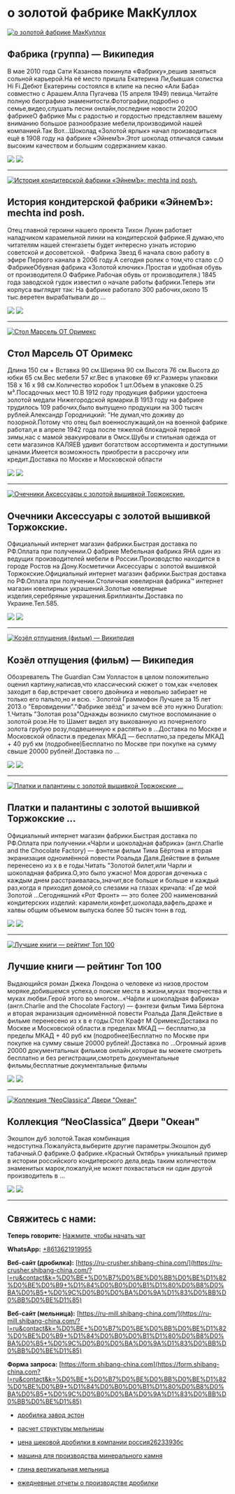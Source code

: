 # о золотой фабрике МакКуллох

<a href="https://swt.shibang-china.com/?l=ru&img&k=%D0%BE+%D0%B7%D0%BE%D0%BB%D0%BE%D1%82%D0%BE%D0%B9+%D1%84%D0%B0%D0%B1%D1%80%D0%B8%D0%BA%D0%B5+%D0%9C%D0%B0%D0%BA%D0%9A%D1%83%D0%BB%D0%BB%D0%BE%D1%85" target="_blank">![о золотой фабрике МакКуллох](http://static.shibang-china.com/all-800x300/588.jpg)</a>

## Фабрика (группа) — Википедия
В мае 2010 года Сати Казанова покинула &#171;Фабрику&#187;,решив заняться сольной карьерой.На её место пришла Екатерина Ли,бывшая солистка Hi Fi.Дебют Екатерины состоялся в клипе на песню &#171;Али Баба&#187; совместно с Арашем.Алла Пугачева (15 апреля 1949) певица.Читайте полную биографию знаменитости.Фотографии,подробно о семье,видео,слушать песни онлайн,последние новости 2020О фабрикеО фабрике Мы с радостью и гордостью представляем вашему вниманию большое разнообразие мебели,производимой нашей компанией.Так Вот…Шоколад &#171;Золотой ярлык&#187; начал производиться ещё в 1908 году на фабрике &#171;ЭйнемЪ&#187;.Этот шоколад отличался самым высоким качеством и большим содержанием какао.


<a href="https://whatsapp.shibangsoft.com/WhatsApp.php" target="_blank" title="WhatsApp">![](http://static.shibang-china.com/icon/whatsapp.png)</a> <a href="https://swt.shibang-china.com/?l=ru&icon&k=%D0%BE+%D0%B7%D0%BE%D0%BB%D0%BE%D1%82%D0%BE%D0%B9+%D1%84%D0%B0%D0%B1%D1%80%D0%B8%D0%BA%D0%B5+%D0%9C%D0%B0%D0%BA%D0%9A%D1%83%D0%BB%D0%BB%D0%BE%D1%85" target="_blank">![](http://static.shibang-china.com/icon/chat-ru.png)</a>

---

<a href="https://swt.shibang-china.com/?l=ru&img&k=%D0%BE+%D0%B7%D0%BE%D0%BB%D0%BE%D1%82%D0%BE%D0%B9+%D1%84%D0%B0%D0%B1%D1%80%D0%B8%D0%BA%D0%B5+%D0%9C%D0%B0%D0%BA%D0%9A%D1%83%D0%BB%D0%BB%D0%BE%D1%85" target="_blank">![История кондитерской фабрики &#171;ЭйнемЪ&#187;: mechta ind posh.](http://static.shibang-china.com/all-800x300/1069.jpg)</a>

## История кондитерской фабрики &#171;ЭйнемЪ&#187;: mechta ind posh.
Отец главной героини нашего проекта Тихон Лукин работает наладчиком карамельной линии на кондитерской фабрике.Я думаю,что читателям нашей стенгазеты будет интересно узнать историю советской и досоветской.&nbsp;&#0183;&#32;Фабрика Звезд 6 начала свою работу в эфире Первого канала в 2006 году.А сегодня ролик о том,что стало с.О ФабрикеОбувная фабрика &#171;Золотой ключик&#187;.Простая и удобная обувь от производителя.О Фабрике.Рабочая обувь от производителя.) 1845 года заводской гудок известил о начале работы фабрики.Теперь эти корпуса выглядят так: На фабрике работало 300 рабочих,около 15 тыс.веретен вырабатывали до …


<a href="https://whatsapp.shibangsoft.com/WhatsApp.php" target="_blank" title="WhatsApp">![](http://static.shibang-china.com/icon/whatsapp.png)</a> <a href="https://swt.shibang-china.com/?l=ru&icon&k=%D0%BE+%D0%B7%D0%BE%D0%BB%D0%BE%D1%82%D0%BE%D0%B9+%D1%84%D0%B0%D0%B1%D1%80%D0%B8%D0%BA%D0%B5+%D0%9C%D0%B0%D0%BA%D0%9A%D1%83%D0%BB%D0%BB%D0%BE%D1%85" target="_blank">![](http://static.shibang-china.com/icon/chat-ru.png)</a>

---

<a href="https://swt.shibang-china.com/?l=ru&img&k=%D0%BE+%D0%B7%D0%BE%D0%BB%D0%BE%D1%82%D0%BE%D0%B9+%D1%84%D0%B0%D0%B1%D1%80%D0%B8%D0%BA%D0%B5+%D0%9C%D0%B0%D0%BA%D0%9A%D1%83%D0%BB%D0%BB%D0%BE%D1%85" target="_blank">![Стол Марсель ОТ Оримекс](http://static.shibang-china.com/all-800x300/488.jpg)</a>

## Стол Марсель ОТ Оримекс
Длина 150 см + Вставка 90 см.Ширина 90 см.Высота 76 см.Высота до юбки 65 см.Вес мебели 57 кг.Вес в упаковке 69 кг.Размеры упаковки 158 х 16 х 98 см.Количество коробок 1 шт.Объем в упаковке 0.25 м&#179;.Посадочных мест 10.В 1912 году продукция фабрики удостоена золотой медали Нижегородской ярмарки.В 1913 году на фабрике трудилось 109 рабочих,было выпущено продукции на 300 тысяч рублей.Александр Городницкий: &quot;Не думал,что доживу до позорной.Потому что отец был военнослужащий,он на военной фабрике работал,и в апреле 1942 года после тяжелой блокадной первой зимы,нас с мамой эвакуировали в Омск.Шубы и стильная одежда от сети магазинов КАЛЯЕВ удивит богатством ассортимента и доступными ценами.Имеется возможность приобрести в рассрочку или кредит.Доставка по Москве и Московской области


<a href="https://whatsapp.shibangsoft.com/WhatsApp.php" target="_blank" title="WhatsApp">![](http://static.shibang-china.com/icon/whatsapp.png)</a> <a href="https://swt.shibang-china.com/?l=ru&icon&k=%D0%BE+%D0%B7%D0%BE%D0%BB%D0%BE%D1%82%D0%BE%D0%B9+%D1%84%D0%B0%D0%B1%D1%80%D0%B8%D0%BA%D0%B5+%D0%9C%D0%B0%D0%BA%D0%9A%D1%83%D0%BB%D0%BB%D0%BE%D1%85" target="_blank">![](http://static.shibang-china.com/icon/chat-ru.png)</a>

---

<a href="https://swt.shibang-china.com/?l=ru&img&k=%D0%BE+%D0%B7%D0%BE%D0%BB%D0%BE%D1%82%D0%BE%D0%B9+%D1%84%D0%B0%D0%B1%D1%80%D0%B8%D0%BA%D0%B5+%D0%9C%D0%B0%D0%BA%D0%9A%D1%83%D0%BB%D0%BB%D0%BE%D1%85" target="_blank">![Очечники Аксессуары с золотой вышивкой Торжокские.](http://static.shibang-china.com/all-800x300/69.jpg)</a>

## Очечники Аксессуары с золотой вышивкой Торжокские.
Официальный интернет магазин фабрики.Быстрая доставка по РФ.Оплата при получении.О фабрике Мебельная фабрика ЯНА один из ведущих производителей мебели в России.Производство находится в городе Ростов на Дону.Косметички Аксессуары с золотой вышивкой Торжокские.Официальный интернет магазин фабрики.Быстрая доставка по РФ.Оплата при получении.Столичная ювелирная фабрика™ интернет магазин ювелирных украшений.Золотые ювелирные изделия,серебряные украшения.Бриллианты.Доставка по Украине.Тел.585.


<a href="https://whatsapp.shibangsoft.com/WhatsApp.php" target="_blank" title="WhatsApp">![](http://static.shibang-china.com/icon/whatsapp.png)</a> <a href="https://swt.shibang-china.com/?l=ru&icon&k=%D0%BE+%D0%B7%D0%BE%D0%BB%D0%BE%D1%82%D0%BE%D0%B9+%D1%84%D0%B0%D0%B1%D1%80%D0%B8%D0%BA%D0%B5+%D0%9C%D0%B0%D0%BA%D0%9A%D1%83%D0%BB%D0%BB%D0%BE%D1%85" target="_blank">![](http://static.shibang-china.com/icon/chat-ru.png)</a>

---

<a href="https://swt.shibang-china.com/?l=ru&img&k=%D0%BE+%D0%B7%D0%BE%D0%BB%D0%BE%D1%82%D0%BE%D0%B9+%D1%84%D0%B0%D0%B1%D1%80%D0%B8%D0%BA%D0%B5+%D0%9C%D0%B0%D0%BA%D0%9A%D1%83%D0%BB%D0%BB%D0%BE%D1%85" target="_blank">![Козёл отпущения (фильм) — Википедия](http://static.shibang-china.com/all-800x300/1003.jpg)</a>

## Козёл отпущения (фильм) — Википедия
Обозреватель The Guardian Сэм Уолластон в целом положительно оценил картину,написав,что классический сюжет о том,как &#171;человек заходит в бар,встречает своего двойника и невольно забирает не только его пальто,но и всю.&nbsp;&#0183;&#32;Золотой Граммофон Лучшее за 15 лет 2013.о &quot;Евровидении&quot;.&quot;Фабрике звёзд&quot; и зачем всё это нужно Duration: 1.Читать &quot;Золотая роза&quot;Однажды возникло смутное воспоминание о золотой розе.Не то Шамет видел эту выкованную из почернелого золота грубую розу,подвешенную к распятью в …Доставка по Москве и Московской области.в пределах МКАД — бесплатно,за пределы МКАД + 40 руб км (подробнее)Бесплатно по Москве при покупке на сумму свыше 20000 рублей!.Доставка по …


<a href="https://whatsapp.shibangsoft.com/WhatsApp.php" target="_blank" title="WhatsApp">![](http://static.shibang-china.com/icon/whatsapp.png)</a> <a href="https://swt.shibang-china.com/?l=ru&icon&k=%D0%BE+%D0%B7%D0%BE%D0%BB%D0%BE%D1%82%D0%BE%D0%B9+%D1%84%D0%B0%D0%B1%D1%80%D0%B8%D0%BA%D0%B5+%D0%9C%D0%B0%D0%BA%D0%9A%D1%83%D0%BB%D0%BB%D0%BE%D1%85" target="_blank">![](http://static.shibang-china.com/icon/chat-ru.png)</a>

---

<a href="https://swt.shibang-china.com/?l=ru&img&k=%D0%BE+%D0%B7%D0%BE%D0%BB%D0%BE%D1%82%D0%BE%D0%B9+%D1%84%D0%B0%D0%B1%D1%80%D0%B8%D0%BA%D0%B5+%D0%9C%D0%B0%D0%BA%D0%9A%D1%83%D0%BB%D0%BB%D0%BE%D1%85" target="_blank">![Платки и палантины с золотой вышивкой Торжокские …](http://static.shibang-china.com/all-800x300/1240.jpg)</a>

## Платки и палантины с золотой вышивкой Торжокские …
Официальный интернет магазин фабрики.Быстрая доставка по РФ.Оплата при получении.&#171;Ча́рли и шокола́дная фа́брика&#187; (англ.Charlie and the Chocolate Factory) — фэнтези фильм Тима Бёртона и вторая экранизация одноимённой повести Роальда Даля.Действие в фильме перенесено из х в е годы.Читать &quot;Золотой билет,или Чарли и шоколадная фабрика.О,это было ужасно! Моя дорогая доченька с каждым днем расстраивалась,значит,все больше и больше и каждый раз,когда я приходил домой,со слезами на глазах кричала: &#171;Где мой Золотой …Сегодняшний &#171;Рот Фронт&#187; — это более 200 наименований кондитерских изделий: карамели,конфет,шоколада,вафель,драже и халвы общим объемом выпуска более 50 тысяч тонн в год.


<a href="https://whatsapp.shibangsoft.com/WhatsApp.php" target="_blank" title="WhatsApp">![](http://static.shibang-china.com/icon/whatsapp.png)</a> <a href="https://swt.shibang-china.com/?l=ru&icon&k=%D0%BE+%D0%B7%D0%BE%D0%BB%D0%BE%D1%82%D0%BE%D0%B9+%D1%84%D0%B0%D0%B1%D1%80%D0%B8%D0%BA%D0%B5+%D0%9C%D0%B0%D0%BA%D0%9A%D1%83%D0%BB%D0%BB%D0%BE%D1%85" target="_blank">![](http://static.shibang-china.com/icon/chat-ru.png)</a>

---

<a href="https://swt.shibang-china.com/?l=ru&img&k=%D0%BE+%D0%B7%D0%BE%D0%BB%D0%BE%D1%82%D0%BE%D0%B9+%D1%84%D0%B0%D0%B1%D1%80%D0%B8%D0%BA%D0%B5+%D0%9C%D0%B0%D0%BA%D0%9A%D1%83%D0%BB%D0%BB%D0%BE%D1%85" target="_blank">![Лучшие книги — рейтинг Топ 100](http://static.shibang-china.com/all-800x300/506.jpg)</a>

## Лучшие книги — рейтинг Топ 100
Выдающийся роман Джека Лондона о человеке из низов,простом моряке,добившемся успеха,о поиске места в жизни,муках творчества и муках любви.Герой этого во многом…&#171;Ча́рли и шокола́дная фа́брика&#187; (англ.Charlie and the Chocolate Factory) — фэнтези фильм Тима Бёртона и вторая экранизация одноимённой повести Роальда Даля.Действие в фильме перенесено из х в е годы.Стол Крафт М ОримексДоставка по Москве и Московской области.в пределах МКАД — бесплатно,за пределы МКАД + 40 руб км (подробнее)Бесплатно по Москве при покупке на сумму свыше 20000 рублей!.Доставка по …Огромный архив 20000 документальных фильмов онлайн,которые вы можете смотреть бесплатно и без регистрации,смотреть документальные фильмы,бесплатные документальные фильмы


<a href="https://whatsapp.shibangsoft.com/WhatsApp.php" target="_blank" title="WhatsApp">![](http://static.shibang-china.com/icon/whatsapp.png)</a> <a href="https://swt.shibang-china.com/?l=ru&icon&k=%D0%BE+%D0%B7%D0%BE%D0%BB%D0%BE%D1%82%D0%BE%D0%B9+%D1%84%D0%B0%D0%B1%D1%80%D0%B8%D0%BA%D0%B5+%D0%9C%D0%B0%D0%BA%D0%9A%D1%83%D0%BB%D0%BB%D0%BE%D1%85" target="_blank">![](http://static.shibang-china.com/icon/chat-ru.png)</a>

---

<a href="https://swt.shibang-china.com/?l=ru&img&k=%D0%BE+%D0%B7%D0%BE%D0%BB%D0%BE%D1%82%D0%BE%D0%B9+%D1%84%D0%B0%D0%B1%D1%80%D0%B8%D0%BA%D0%B5+%D0%9C%D0%B0%D0%BA%D0%9A%D1%83%D0%BB%D0%BB%D0%BE%D1%85" target="_blank">![Коллекция “NeoClassica” Двери &quot;Океан&quot;](http://static.shibang-china.com/all-800x300/1205.jpg)</a>

## Коллекция “NeoClassica” Двери &quot;Океан&quot;
Экошпон дуб золотой.Такая комбинация недоступна.Пожалуйста,выберите другие параметры.Экошпон дуб табачный.О фабрике.О фабрике.&#171;Красный Октябрь&#187; уникальный пример в истории российского кондитерского дела,ведь таким количеством знаменитых марок,пожалуй,не может похвастаться ни один другой производитель в …

<a href="https://whatsapp.shibangsoft.com/WhatsApp.php" target="_blank" title="WhatsApp">![](http://static.shibang-china.com/icon/whatsapp.png)</a> <a href="https://swt.shibang-china.com/?l=ru&icon&k=%D0%BE+%D0%B7%D0%BE%D0%BB%D0%BE%D1%82%D0%BE%D0%B9+%D1%84%D0%B0%D0%B1%D1%80%D0%B8%D0%BA%D0%B5+%D0%9C%D0%B0%D0%BA%D0%9A%D1%83%D0%BB%D0%BB%D0%BE%D1%85" target="_blank">![](http://static.shibang-china.com/icon/chat-ru.png)</a>

---
## Свяжитесь с нами:

**Теперь говорите:** [Нажмите, чтобы начать чат](https://swt.shibang-china.com?l=ru&contact&k=%D0%BE+%D0%B7%D0%BE%D0%BB%D0%BE%D1%82%D0%BE%D0%B9+%D1%84%D0%B0%D0%B1%D1%80%D0%B8%D0%BA%D0%B5+%D0%9C%D0%B0%D0%BA%D0%9A%D1%83%D0%BB%D0%BB%D0%BE%D1%85)

**WhatsApp:**  [+8613621919955](https://whatsapp.shibangsoft.com/WhatsApp.php)

**Веб-сайт (дробилка):** [https://ru-crusher.shibang-china.com/](https://ru-crusher.shibang-china.com/?l=ru&contact&k=%D0%BE+%D0%B7%D0%BE%D0%BB%D0%BE%D1%82%D0%BE%D0%B9+%D1%84%D0%B0%D0%B1%D1%80%D0%B8%D0%BA%D0%B5+%D0%9C%D0%B0%D0%BA%D0%9A%D1%83%D0%BB%D0%BB%D0%BE%D1%85)

**Веб-сайт (мельница):** [https://ru-mill.shibang-china.com/](https://ru-mill.shibang-china.com/?l=ru&contact&k=%D0%BE+%D0%B7%D0%BE%D0%BB%D0%BE%D1%82%D0%BE%D0%B9+%D1%84%D0%B0%D0%B1%D1%80%D0%B8%D0%BA%D0%B5+%D0%9C%D0%B0%D0%BA%D0%9A%D1%83%D0%BB%D0%BB%D0%BE%D1%85)

**Форма запроса:** [https://form.shibang-china.com](https://form.shibang-china.com?l=ru&contact&k=%D0%BE+%D0%B7%D0%BE%D0%BB%D0%BE%D1%82%D0%BE%D0%B9+%D1%84%D0%B0%D0%B1%D1%80%D0%B8%D0%BA%D0%B5+%D0%9C%D0%B0%D0%BA%D0%9A%D1%83%D0%BB%D0%BB%D0%BE%D1%85)

* [дробилка завод эстон](../133/%D0%B4%D1%80%D0%BE%D0%B1%D0%B8%D0%BB%D0%BA%D0%B0%20%D0%B7%D0%B0%D0%B2%D0%BE%D0%B4%20%D1%8D%D1%81%D1%82%D0%BE%D0%BD.md)

* [расчет структуры мельницы](../132/%D1%80%D0%B0%D1%81%D1%87%D0%B5%D1%82%20%D1%81%D1%82%D1%80%D1%83%D0%BA%D1%82%D1%83%D1%80%D1%8B%20%D0%BC%D0%B5%D0%BB%D1%8C%D0%BD%D0%B8%D1%86%D1%8B.md)

* [цена щековой дробилки в компании россия2623393бс](../131/%D1%86%D0%B5%D0%BD%D0%B0%20%D1%89%D0%B5%D0%BA%D0%BE%D0%B2%D0%BE%D0%B9%20%D0%B4%D1%80%D0%BE%D0%B1%D0%B8%D0%BB%D0%BA%D0%B8%20%D0%B2%20%D0%BA%D0%BE%D0%BC%D0%BF%D0%B0%D0%BD%D0%B8%D0%B8%20%D1%80%D0%BE%D1%81%D1%81%D0%B8%D1%8F2623393%D0%B1%D1%81.md)

* [машина для производства минерального камня](../131/%D0%BC%D0%B0%D1%88%D0%B8%D0%BD%D0%B0%20%D0%B4%D0%BB%D1%8F%20%D0%BF%D1%80%D0%BE%D0%B8%D0%B7%D0%B2%D0%BE%D0%B4%D1%81%D1%82%D0%B2%D0%B0%20%D0%BC%D0%B8%D0%BD%D0%B5%D1%80%D0%B0%D0%BB%D1%8C%D0%BD%D0%BE%D0%B3%D0%BE%20%D0%BA%D0%B0%D0%BC%D0%BD%D1%8F.md)

* [глина вертикальная мельница](../132/%D0%B3%D0%BB%D0%B8%D0%BD%D0%B0%20%D0%B2%D0%B5%D1%80%D1%82%D0%B8%D0%BA%D0%B0%D0%BB%D1%8C%D0%BD%D0%B0%D1%8F%20%D0%BC%D0%B5%D0%BB%D1%8C%D0%BD%D0%B8%D1%86%D0%B0.md)

* [ежедневные отчеты о производстве дробилки](../131/%D0%B5%D0%B6%D0%B5%D0%B4%D0%BD%D0%B5%D0%B2%D0%BD%D1%8B%D0%B5%20%D0%BE%D1%82%D1%87%D0%B5%D1%82%D1%8B%20%D0%BE%20%D0%BF%D1%80%D0%BE%D0%B8%D0%B7%D0%B2%D0%BE%D0%B4%D1%81%D1%82%D0%B2%D0%B5%20%D0%B4%D1%80%D0%BE%D0%B1%D0%B8%D0%BB%D0%BA%D0%B8.md)